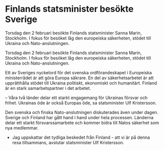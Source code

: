 # Finlands statsminister besökte Sverige

Torsdag den 2 februari besökte Finlands statsminister Sanna Marin, Stockholm. I fokus för besöket låg den europeiska säkerheten, stödet till Ukraina och Nato-anslutningen.

Torsdag den 2 februari besökte Finlands statsminister Sanna Marin, Stockholm. I fokus för besöket låg den europeiska säkerheten, stödet till Ukraina och Nato-anslutningen.

Ett av Sveriges nyckelord för det svenska ordförandeskapet i Europeiska ministerrådet är att göra Europa säkrare. En del av säkerhetsarbetet är att upprätthålla stödet till Ukraina politiskt, ekonomiskt och humanitärt. Finland är en stark samarbetspartner i det arbetet.

– Våra två länder delar ett starkt engagemang för Ukrainas försvar och frihet. Ukrainas öde är också Europas öde, sa statsminister Ulf Kristersson.

Den svenska och finska Nato-anslutningen diskuterades även under dagen. Sverige och Finland har gått hand i hand under hela processen. Länderna delar ett starkt försvarssamarbete och kommer bidra till Natos säkerhet som nya medlemmar.

- Jag uppskattar det tydliga beskedet från Finland - att vi är på denna resa tillsammans, avslutar statsminister Ulf Kristersson.
